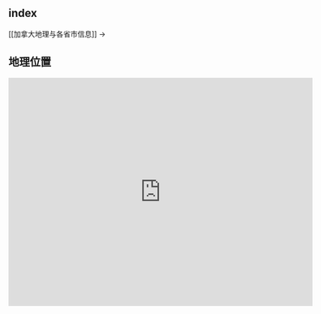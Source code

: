 
## index

[[加拿大地理与各省市信息]] ->

## 地理位置

<iframe src="https://www.google.com/maps/embed?pb=!1m18!1m12!1m3!1d42361.29692937012!2d-123.43098083178565!3d48.42618679260905!2m3!1f0!2f0!3f0!3m2!1i1024!2i768!4f13.1!3m3!1m2!1s0x548f738bddb06171%3A0x38e8f3741ebb48ed!2z5Yqg5ou_5aSn5LiN5YiX6aKg5ZOl5Lym5q-U5Lqa55yB57u05aSa5Yip5Lqa!5e0!3m2!1szh-CN!2sus!4v1676450349519!5m2!1szh-CN!2sus" width="600" height="450" style="border:0;" allowfullscreen="" loading="lazy" referrerpolicy="no-referrer-when-downgrade"></iframe>